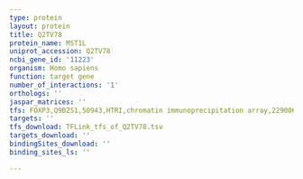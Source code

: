 ```yaml
---
type: protein
layout: protein
title: Q2TV78
protein_name: MST1L
uniprot_accession: Q2TV78
ncbi_gene_id: '11223'
organism: Homo sapiens
function: target gene
number_of_interactions: '1'
orthologs: ''
jaspar_matrices: ''
tfs: FOXP3,Q9BZS1,50943,HTRI,chromatin immunoprecipitation array,22900683%5Buid%5D+OR+20554955%5Buid%5D,No
targets: ''
tfs_download: TFLink_tfs_of_Q2TV78.tsv
targets_download: ''
bindingSites_download: ''
binding_sites_ls: ''

---
```

